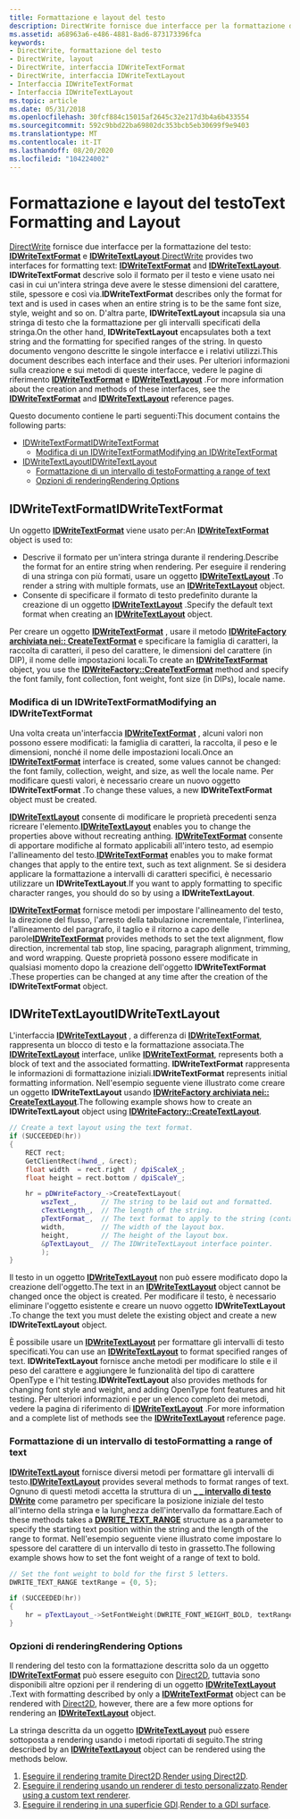 ```yaml
---
title: Formattazione e layout del testo
description: DirectWrite fornisce due interfacce per la formattazione di testo IDWriteTextFormat e IDWriteTextLayout.
ms.assetid: a68963a6-e486-4881-8ad6-873173396fca
keywords:
- DirectWrite, formattazione del testo
- DirectWrite, layout
- DirectWrite, interfaccia IDWriteTextFormat
- DirectWrite, interfaccia IDWriteTextLayout
- Interfaccia IDWriteTextFormat
- Interfaccia IDWriteTextLayout
ms.topic: article
ms.date: 05/31/2018
ms.openlocfilehash: 30fcf884c15015af2645c32e217d3b4a6b433554
ms.sourcegitcommit: 592c9bbd22ba69802dc353bcb5eb30699f9e9403
ms.translationtype: MT
ms.contentlocale: it-IT
ms.lasthandoff: 08/20/2020
ms.locfileid: "104224002"
---
```

# <a name="text-formatting-and-layout"></a><span data-ttu-id="30c33-109">Formattazione e layout del testo</span><span class="sxs-lookup"><span data-stu-id="30c33-109">Text Formatting and Layout</span></span>

<span data-ttu-id="30c33-110">[DirectWrite](direct-write-portal.md) fornisce due interfacce per la formattazione del testo: [**IDWriteTextFormat**](/windows/win32/api/dwrite/nn-dwrite-idwritetextformat) e [**IDWriteTextLayout**](/windows/win32/api/dwrite/nn-dwrite-idwritetextlayout).</span><span class="sxs-lookup"><span data-stu-id="30c33-110">[DirectWrite](direct-write-portal.md) provides two interfaces for formatting text: [**IDWriteTextFormat**](/windows/win32/api/dwrite/nn-dwrite-idwritetextformat) and [**IDWriteTextLayout**](/windows/win32/api/dwrite/nn-dwrite-idwritetextlayout).</span></span> <span data-ttu-id="30c33-111">**IDWriteTextFormat** descrive solo il formato per il testo e viene usato nei casi in cui un'intera stringa deve avere le stesse dimensioni del carattere, stile, spessore e così via.</span><span class="sxs-lookup"><span data-stu-id="30c33-111">**IDWriteTextFormat** describes only the format for text and is used in cases when an entire string is to be the same font size, style, weight and so on.</span></span> <span data-ttu-id="30c33-112">D'altra parte, **IDWriteTextLayout** incapsula sia una stringa di testo che la formattazione per gli intervalli specificati della stringa.</span><span class="sxs-lookup"><span data-stu-id="30c33-112">On the other hand, **IDWriteTextLayout** encapsulates both a text string and the formatting for specified ranges of the string.</span></span> <span data-ttu-id="30c33-113">In questo documento vengono descritte le singole interfacce e i relativi utilizzi.</span><span class="sxs-lookup"><span data-stu-id="30c33-113">This document describes each interface and their uses.</span></span> <span data-ttu-id="30c33-114">Per ulteriori informazioni sulla creazione e sui metodi di queste interfacce, vedere le pagine di riferimento [**IDWriteTextFormat**](/windows/win32/api/dwrite/nn-dwrite-idwritetextformat) e [**IDWriteTextLayout**](/windows/win32/api/dwrite/nn-dwrite-idwritetextlayout) .</span><span class="sxs-lookup"><span data-stu-id="30c33-114">For more information about the creation and methods of these interfaces, see the [**IDWriteTextFormat**](/windows/win32/api/dwrite/nn-dwrite-idwritetextformat) and [**IDWriteTextLayout**](/windows/win32/api/dwrite/nn-dwrite-idwritetextlayout) reference pages.</span></span>

<span data-ttu-id="30c33-115">Questo documento contiene le parti seguenti:</span><span class="sxs-lookup"><span data-stu-id="30c33-115">This document contains the following parts:</span></span>

-   [<span data-ttu-id="30c33-116">IDWriteTextFormat</span><span class="sxs-lookup"><span data-stu-id="30c33-116">IDWriteTextFormat</span></span>](#modifying-an-idwritetextformat)
    -   [<span data-ttu-id="30c33-117">Modifica di un IDWriteTextFormat</span><span class="sxs-lookup"><span data-stu-id="30c33-117">Modifying an IDWriteTextFormat</span></span>](#modifying-an-idwritetextformat)
-   [<span data-ttu-id="30c33-118">IDWriteTextLayout</span><span class="sxs-lookup"><span data-stu-id="30c33-118">IDWriteTextLayout</span></span>](#idwritetextlayout)
    -   [<span data-ttu-id="30c33-119">Formattazione di un intervallo di testo</span><span class="sxs-lookup"><span data-stu-id="30c33-119">Formatting a range of text</span></span>](#formatting-a-range-of-text)
    -   [<span data-ttu-id="30c33-120">Opzioni di rendering</span><span class="sxs-lookup"><span data-stu-id="30c33-120">Rendering Options</span></span>](#rendering-options)

## <a name="idwritetextformat"></a><span data-ttu-id="30c33-121">IDWriteTextFormat</span><span class="sxs-lookup"><span data-stu-id="30c33-121">IDWriteTextFormat</span></span>

<span data-ttu-id="30c33-122">Un oggetto [**IDWriteTextFormat**](/windows/win32/api/dwrite/nn-dwrite-idwritetextformat) viene usato per:</span><span class="sxs-lookup"><span data-stu-id="30c33-122">An [**IDWriteTextFormat**](/windows/win32/api/dwrite/nn-dwrite-idwritetextformat) object is used to:</span></span>

-   <span data-ttu-id="30c33-123">Descrive il formato per un'intera stringa durante il rendering.</span><span class="sxs-lookup"><span data-stu-id="30c33-123">Describe the format for an entire string when rendering.</span></span> <span data-ttu-id="30c33-124">Per eseguire il rendering di una stringa con più formati, usare un oggetto [**IDWriteTextLayout**](/windows/win32/api/dwrite/nn-dwrite-idwritetextlayout) .</span><span class="sxs-lookup"><span data-stu-id="30c33-124">To render a string with multiple formats, use an [**IDWriteTextLayout**](/windows/win32/api/dwrite/nn-dwrite-idwritetextlayout) object.</span></span>
-   <span data-ttu-id="30c33-125">Consente di specificare il formato di testo predefinito durante la creazione di un oggetto [**IDWriteTextLayout**](/windows/win32/api/dwrite/nn-dwrite-idwritetextlayout) .</span><span class="sxs-lookup"><span data-stu-id="30c33-125">Specify the default text format when creating an [**IDWriteTextLayout**](/windows/win32/api/dwrite/nn-dwrite-idwritetextlayout) object.</span></span>

<span data-ttu-id="30c33-126">Per creare un oggetto [**IDWriteTextFormat**](/windows/win32/api/dwrite/nn-dwrite-idwritetextformat) , usare il metodo [**IDWriteFactory archiviata nei:: CreateTextFormat**](/windows/win32/api/dwrite/nf-dwrite-idwritefactory-createtextformat) e specificare la famiglia di caratteri, la raccolta di caratteri, il peso del carattere, le dimensioni del carattere (in DIP), il nome delle impostazioni locali.</span><span class="sxs-lookup"><span data-stu-id="30c33-126">To create an [**IDWriteTextFormat**](/windows/win32/api/dwrite/nn-dwrite-idwritetextformat) object, you use the [**IDWriteFactory::CreateTextFormat**](/windows/win32/api/dwrite/nf-dwrite-idwritefactory-createtextformat) method and specify the font family, font collection, font weight, font size (in DIPs), locale name.</span></span>

### <a name="modifying-an-idwritetextformat"></a><span data-ttu-id="30c33-127">Modifica di un IDWriteTextFormat</span><span class="sxs-lookup"><span data-stu-id="30c33-127">Modifying an IDWriteTextFormat</span></span>

<span data-ttu-id="30c33-128">Una volta creata un'interfaccia [**IDWriteTextFormat**](/windows/win32/api/dwrite/nn-dwrite-idwritetextformat) , alcuni valori non possono essere modificati: la famiglia di caratteri, la raccolta, il peso e le dimensioni, nonché il nome delle impostazioni locali.</span><span class="sxs-lookup"><span data-stu-id="30c33-128">Once an [**IDWriteTextFormat**](/windows/win32/api/dwrite/nn-dwrite-idwritetextformat) interface is created, some values cannot be changed: the font family, collection, weight, and size, as well the locale name.</span></span> <span data-ttu-id="30c33-129">Per modificare questi valori, è necessario creare un nuovo oggetto **IDWriteTextFormat** .</span><span class="sxs-lookup"><span data-stu-id="30c33-129">To change these values, a new **IDWriteTextFormat** object must be created.</span></span>

<span data-ttu-id="30c33-130">[**IDWriteTextLayout**](/windows/win32/api/dwrite/nn-dwrite-idwritetextlayout) consente di modificare le proprietà precedenti senza ricreare l'elemento.</span><span class="sxs-lookup"><span data-stu-id="30c33-130">[**IDWriteTextLayout**](/windows/win32/api/dwrite/nn-dwrite-idwritetextlayout) enables you to change the properties above without recreating anthing.</span></span> <span data-ttu-id="30c33-131">[**IDWriteTextFormat**](/windows/win32/api/dwrite/nn-dwrite-idwritetextformat) consente di apportare modifiche al formato applicabili all'intero testo, ad esempio l'allineamento del testo.</span><span class="sxs-lookup"><span data-stu-id="30c33-131">[**IDWriteTextFormat**](/windows/win32/api/dwrite/nn-dwrite-idwritetextformat) enables you to make format changes that apply to the entire text, such as text alignment.</span></span> <span data-ttu-id="30c33-132">Se si desidera applicare la formattazione a intervalli di caratteri specifici, è necessario utilizzare un **IDWriteTextLayout**.</span><span class="sxs-lookup"><span data-stu-id="30c33-132">If you want to apply formatting to specific character ranges, you should do so by using a **IDWriteTextLayout**.</span></span>

<span data-ttu-id="30c33-133">[**IDWriteTextFormat**](/windows/win32/api/dwrite/nn-dwrite-idwritetextformat) fornisce metodi per impostare l'allineamento del testo, la direzione del flusso, l'arresto della tabulazione incrementale, l'interlinea, l'allineamento del paragrafo, il taglio e il ritorno a capo delle parole</span><span class="sxs-lookup"><span data-stu-id="30c33-133">[**IDWriteTextFormat**](/windows/win32/api/dwrite/nn-dwrite-idwritetextformat) provides methods to set the text alignment, flow direction, incremental tab stop, line spacing, paragraph alignment, trimming, and word wrapping.</span></span> <span data-ttu-id="30c33-134">Queste proprietà possono essere modificate in qualsiasi momento dopo la creazione dell'oggetto **IDWriteTextFormat** .</span><span class="sxs-lookup"><span data-stu-id="30c33-134">These properties can be changed at any time after the creation of the **IDWriteTextFormat** object.</span></span>

## <a name="idwritetextlayout"></a><span data-ttu-id="30c33-135">IDWriteTextLayout</span><span class="sxs-lookup"><span data-stu-id="30c33-135">IDWriteTextLayout</span></span>

<span data-ttu-id="30c33-136">L'interfaccia [**IDWriteTextLayout**](/windows/win32/api/dwrite/nn-dwrite-idwritetextlayout) , a differenza di [**IDWriteTextFormat**](/windows/win32/api/dwrite/nn-dwrite-idwritetextformat), rappresenta un blocco di testo e la formattazione associata.</span><span class="sxs-lookup"><span data-stu-id="30c33-136">The [**IDWriteTextLayout**](/windows/win32/api/dwrite/nn-dwrite-idwritetextlayout) interface, unlike [**IDWriteTextFormat**](/windows/win32/api/dwrite/nn-dwrite-idwritetextformat), represents both a block of text and the associated formatting.</span></span> <span data-ttu-id="30c33-137">**IDWriteTextFormat** rappresenta le informazioni di formattazione iniziali.</span><span class="sxs-lookup"><span data-stu-id="30c33-137">**IDWriteTextFormat** represents initial formatting information.</span></span> <span data-ttu-id="30c33-138">Nell'esempio seguente viene illustrato come creare un oggetto **IDWriteTextLayout** usando [**IDWriteFactory archiviata nei:: CreateTextLayout**](/windows/win32/api/dwrite/nf-dwrite-idwritefactory-createtextlayout).</span><span class="sxs-lookup"><span data-stu-id="30c33-138">The following example shows how to create an **IDWriteTextLayout** object using [**IDWriteFactory::CreateTextLayout**](/windows/win32/api/dwrite/nf-dwrite-idwritefactory-createtextlayout).</span></span>


```C++
// Create a text layout using the text format.
if (SUCCEEDED(hr))
{
    RECT rect;
    GetClientRect(hwnd_, &rect); 
    float width  = rect.right  / dpiScaleX_;
    float height = rect.bottom / dpiScaleY_;

    hr = pDWriteFactory_->CreateTextLayout(
        wszText_,      // The string to be laid out and formatted.
        cTextLength_,  // The length of the string.
        pTextFormat_,  // The text format to apply to the string (contains font information, etc).
        width,         // The width of the layout box.
        height,        // The height of the layout box.
        &pTextLayout_  // The IDWriteTextLayout interface pointer.
        );
}

```



<span data-ttu-id="30c33-139">Il testo in un oggetto [**IDWriteTextLayout**](/windows/win32/api/dwrite/nn-dwrite-idwritetextlayout) non può essere modificato dopo la creazione dell'oggetto.</span><span class="sxs-lookup"><span data-stu-id="30c33-139">The text in an [**IDWriteTextLayout**](/windows/win32/api/dwrite/nn-dwrite-idwritetextlayout) object cannot be changed once the object is created.</span></span> <span data-ttu-id="30c33-140">Per modificare il testo, è necessario eliminare l'oggetto esistente e creare un nuovo oggetto **IDWriteTextLayout** .</span><span class="sxs-lookup"><span data-stu-id="30c33-140">To change the text you must delete the existing object and create a new **IDWriteTextLayout** object.</span></span>

<span data-ttu-id="30c33-141">È possibile usare un [**IDWriteTextLayout**](/windows/win32/api/dwrite/nn-dwrite-idwritetextlayout) per formattare gli intervalli di testo specificati.</span><span class="sxs-lookup"><span data-stu-id="30c33-141">You can use an [**IDWriteTextLayout**](/windows/win32/api/dwrite/nn-dwrite-idwritetextlayout) to format specified ranges of text.</span></span> <span data-ttu-id="30c33-142">**IDWriteTextLayout** fornisce anche metodi per modificare lo stile e il peso del carattere e aggiungere le funzionalità del tipo di carattere OpenType e l'hit testing.</span><span class="sxs-lookup"><span data-stu-id="30c33-142">**IDWriteTextLayout** also provides methods for changing font style and weight, and adding OpenType font features and hit testing.</span></span> <span data-ttu-id="30c33-143">Per ulteriori informazioni e per un elenco completo dei metodi, vedere la pagina di riferimento di [**IDWriteTextLayout**](/windows/win32/api/dwrite/nn-dwrite-idwritetextlayout) .</span><span class="sxs-lookup"><span data-stu-id="30c33-143">For more information and a complete list of methods see the [**IDWriteTextLayout**](/windows/win32/api/dwrite/nn-dwrite-idwritetextlayout) reference page.</span></span>

### <a name="formatting-a-range-of-text"></a><span data-ttu-id="30c33-144">Formattazione di un intervallo di testo</span><span class="sxs-lookup"><span data-stu-id="30c33-144">Formatting a range of text</span></span>

<span data-ttu-id="30c33-145">[**IDWriteTextLayout**](/windows/win32/api/dwrite/nn-dwrite-idwritetextlayout) fornisce diversi metodi per formattare gli intervalli di testo.</span><span class="sxs-lookup"><span data-stu-id="30c33-145">[**IDWriteTextLayout**](/windows/win32/api/dwrite/nn-dwrite-idwritetextlayout) provides several methods to format ranges of text.</span></span> <span data-ttu-id="30c33-146">Ognuno di questi metodi accetta la struttura di un [**\_ \_ intervallo di testo DWrite**](/windows/win32/api/dwrite/ns-dwrite-dwrite_text_range) come parametro per specificare la posizione iniziale del testo all'interno della stringa e la lunghezza dell'intervallo da formattare.</span><span class="sxs-lookup"><span data-stu-id="30c33-146">Each of these methods takes a [**DWRITE\_TEXT\_RANGE**](/windows/win32/api/dwrite/ns-dwrite-dwrite_text_range) structure as a parameter to specify the starting text position within the string and the length of the range to format.</span></span> <span data-ttu-id="30c33-147">Nell'esempio seguente viene illustrato come impostare lo spessore del carattere di un intervallo di testo in grassetto.</span><span class="sxs-lookup"><span data-stu-id="30c33-147">The following example shows how to set the font weight of a range of text to bold.</span></span>


```C++
// Set the font weight to bold for the first 5 letters.
DWRITE_TEXT_RANGE textRange = {0, 5};

if (SUCCEEDED(hr))
{
    hr = pTextLayout_->SetFontWeight(DWRITE_FONT_WEIGHT_BOLD, textRange);
}

```



### <a name="rendering-options"></a><span data-ttu-id="30c33-148">Opzioni di rendering</span><span class="sxs-lookup"><span data-stu-id="30c33-148">Rendering Options</span></span>

<span data-ttu-id="30c33-149">Il rendering del testo con la formattazione descritta solo da un oggetto [**IDWriteTextFormat**](/windows/win32/api/dwrite/nn-dwrite-idwritetextformat) può essere eseguito con [Direct2D](../direct2d/direct2d-portal.md), tuttavia sono disponibili altre opzioni per il rendering di un oggetto [**IDWriteTextLayout**](/windows/win32/api/dwrite/nn-dwrite-idwritetextlayout) .</span><span class="sxs-lookup"><span data-stu-id="30c33-149">Text with formatting described by only a [**IDWriteTextFormat**](/windows/win32/api/dwrite/nn-dwrite-idwritetextformat) object can be rendered with [Direct2D](../direct2d/direct2d-portal.md), however, there are a few more options for rendering an [**IDWriteTextLayout**](/windows/win32/api/dwrite/nn-dwrite-idwritetextlayout) object.</span></span>

<span data-ttu-id="30c33-150">La stringa descritta da un oggetto [**IDWriteTextLayout**](/windows/win32/api/dwrite/nn-dwrite-idwritetextlayout) può essere sottoposta a rendering usando i metodi riportati di seguito.</span><span class="sxs-lookup"><span data-stu-id="30c33-150">The string described by an [**IDWriteTextLayout**](/windows/win32/api/dwrite/nn-dwrite-idwritetextlayout) object can be rendered using the methods below.</span></span>

1.  <span data-ttu-id="30c33-151">[Eseguire il rendering tramite Direct2D](rendering-by-using-direct2d.md).</span><span class="sxs-lookup"><span data-stu-id="30c33-151">[Render using Direct2D](rendering-by-using-direct2d.md).</span></span>
2.  <span data-ttu-id="30c33-152">[Eseguire il rendering usando un renderer di testo personalizzato](how-to-implement-a-custom-text-renderer.md).</span><span class="sxs-lookup"><span data-stu-id="30c33-152">[Render using a custom text renderer](how-to-implement-a-custom-text-renderer.md).</span></span>
3.  <span data-ttu-id="30c33-153">[Eseguire il rendering in una superficie GDI](render-to-a-gdi-surface.md).</span><span class="sxs-lookup"><span data-stu-id="30c33-153">[Render to a GDI surface](render-to-a-gdi-surface.md).</span></span>

 

 